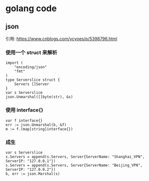 # golang code

## json

引用: <https://www.cnblogs.com/ycyoes/p/5398796.html>

### 使用一个 struct 来解析

```golang
import (
    "encoding/json"
    "fmt"
)
type Serverslice struct {
    Servers []Server
}
var s Serverslice
json.Unmarshal([]byte(str), &s)
```

### 使用 interface{}

```golang
var f interface{}
err := json.Unmarshal(b, &f)
m := f.(map[string]interface{})
```

### 成生

```golang
var s Serverslice
s.Servers = append(s.Servers, Server{ServerName: "Shanghai_VPN", ServerIP: "127.0.0.1"})
s.Servers = append(s.Servers, Server{ServerName: "Beijing_VPN", ServerIP: "127.0.0.2"})
b, err := json.Marshal(s)
```
